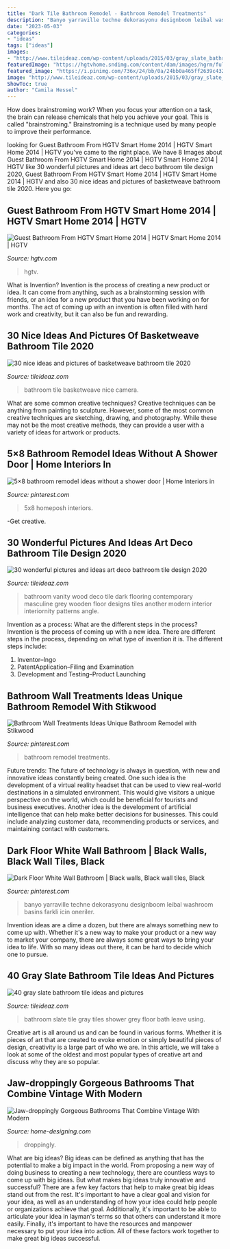 ```yaml
---
title: "Dark Tile Bathroom Remodel - Bathroom Remodel Treatments"
description: "Banyo yarraville techne dekorasyonu designboom leibal washroom basins farkli icin oneriler"
date: "2023-05-03"
categories:
- "ideas"
tags: ["ideas"]
images:
- "http://www.tileideaz.com/wp-content/uploads/2015/03/gray_slate_bathroom_tile_12.jpg"
featuredImage: "https://hgtvhome.sndimg.com/content/dam/images/hgrm/fullset/2014/4/8/0/hgtv-01-sh14-guest-bathroom_v.jpg.rend.hgtvcom.616.822.suffix/1405444043301.jpeg"
featured_image: "https://i.pinimg.com/736x/24/bb/0a/24bb0a465ff2639c43245d8332c0416f.jpg"
image: "http://www.tileideaz.com/wp-content/uploads/2015/03/gray_slate_bathroom_tile_12.jpg"
ShowToc: true
author: "Camila Hessel"
---
```



How does brainstroming work?
When you focus your attention on a task, the brain can release chemicals that help you achieve your goal. This is called "brainstroming." Brainstroming is a technique used by many people to improve their performance.

	

		
looking for Guest Bathroom From HGTV Smart Home 2014 | HGTV Smart Home 2014 | HGTV you've came to the right place. We have 8 Images about Guest Bathroom From HGTV Smart Home 2014 | HGTV Smart Home 2014 | HGTV like 30 wonderful pictures and ideas art deco bathroom tile design 2020, Guest Bathroom From HGTV Smart Home 2014 | HGTV Smart Home 2014 | HGTV and also 30 nice ideas and pictures of basketweave bathroom tile 2020. Here you go:
		
    
## Guest Bathroom From HGTV Smart Home 2014 | HGTV Smart Home 2014 | HGTV

<img loading=lazy src="https://hgtvhome.sndimg.com/content/dam/images/hgrm/fullset/2014/4/8/0/hgtv-01-sh14-guest-bathroom_v.jpg.rend.hgtvcom.616.822.suffix/1405444043301.jpeg" onerror="this.onerror=null;this.src='https://tse2.mm.bing.net/th?id=OIP.jasnOJ_fqfB4qs18czo1tAHaJ4&amp;pid=15.1';" alt="Guest Bathroom From HGTV Smart Home 2014 | HGTV Smart Home 2014 | HGTV">

_Source: hgtv.com_

>hgtv. 

	

What is Invention?
Invention is the process of creating a new product or idea. It can come from anything, such as a brainstorming session with friends, or an idea for a new product that you have been working on for months. The act of coming up with an invention is often filled with hard work and creativity, but it can also be fun and rewarding.

    
## 30 Nice Ideas And Pictures Of Basketweave Bathroom Tile 2020

<img loading=lazy src="https://www.tileideaz.com/wp-content/uploads/2015/09/DSC00104.jpg" onerror="this.onerror=null;this.src='https://tse1.mm.bing.net/th?id=OIP.19xQc6O9ftjFVxm5hPgfwwHaFj&amp;pid=15.1';" alt="30 nice ideas and pictures of basketweave bathroom tile 2020">

_Source: tileideaz.com_

>bathroom tile basketweave nice camera. 

	

What are some common creative techniques?
Creative techniques can be anything from painting to sculpture. However, some of the most common creative techniques are sketching, drawing, and photography. While these may not be the most creative methods, they can provide a user with a variety of ideas for artwork or products.

    
## 5×8 Bathroom Remodel Ideas Without A Shower Door | Home Interiors In

<img loading=lazy src="https://i.pinimg.com/736x/e0/9b/d9/e09bd9289ebd05866bc167b4b017a798.jpg" onerror="this.onerror=null;this.src='https://tse1.mm.bing.net/th?id=OIP.U8ARpgu_eviWc80a2AW8IgAAAA&amp;pid=15.1';" alt="5×8 bathroom remodel ideas without a shower door | Home Interiors in">

_Source: pinterest.com_

>5x8 homeposh interiors. 

	

-Get creative.

    
## 30 Wonderful Pictures And Ideas Art Deco Bathroom Tile Design 2020

<img loading=lazy src="https://www.tileideaz.com/wp-content/uploads/2015/11/Likable-art-deco-bathroom-ideas-with-grey-vanity-top-and-dark-colored-wooden-vanity-and-classic-wood-flooring-ideas.jpg" onerror="this.onerror=null;this.src='https://tse2.mm.bing.net/th?id=OIP.505fKis6H31Bxq4sdWwrLwHaLH&amp;pid=15.1';" alt="30 wonderful pictures and ideas art deco bathroom tile design 2020">

_Source: tileideaz.com_

>bathroom vanity wood deco tile dark flooring contemporary masculine grey wooden floor designs tiles another modern interior interiornity patterns angle. 

	

Invention as a process: What are the different steps in the process?
Invention is the process of coming up with a new idea. There are different steps in the process, depending on what type of invention it is. The different steps include: 
1. Inventor–Ingo 
2. PatentApplication–Filing and Examination 
3. Development and Testing–Product Launching 

    
## Bathroom Wall Treatments Ideas Unique Bathroom Remodel With Stikwood

<img loading=lazy src="https://i.pinimg.com/736x/10/45/29/104529d859d51d033287317b8eff5e72.jpg" onerror="this.onerror=null;this.src='https://tse4.mm.bing.net/th?id=OIP.zbDgeUuRouzlEoySJ4G2qAHaJ3&amp;pid=15.1';" alt="Bathroom Wall Treatments Ideas Unique Bathroom Remodel with Stikwood">

_Source: pinterest.com_

>bathroom remodel treatments. 

	

Future trends:
The future of technology is always in question, with new and innovative ideas constantly being created. One such idea is the development of a virtual reality headset that can be used to view real-world destinations in a simulated environment. This would give visitors a unique perspective on the world, which could be beneficial for tourists and business executives. Another idea is the development of artificial intelligence that can help make better decisions for businesses. This could include analyzing customer data, recommending products or services, and maintaining contact with customers.

    
## Dark Floor White Wall Bathroom | Black Walls, Black Wall Tiles, Black

<img loading=lazy src="https://i.pinimg.com/736x/24/bb/0a/24bb0a465ff2639c43245d8332c0416f.jpg" onerror="this.onerror=null;this.src='https://tse4.mm.bing.net/th?id=OIP._8R4tQ71Tsb23BX5AZfxbwHaLG&amp;pid=15.1';" alt="Dark Floor White Wall Bathroom | Black walls, Black wall tiles, Black">

_Source: pinterest.com_

>banyo yarraville techne dekorasyonu designboom leibal washroom basins farkli icin oneriler. 

	

Invention ideas are a dime a dozen, but there are always something new to come up with. Whether it's a new way to make your product or a new way to market your company, there are always some great ways to bring your idea to life. With so many ideas out there, it can be hard to decide which one to pursue.

    
## 40 Gray Slate Bathroom Tile Ideas And Pictures

<img loading=lazy src="http://www.tileideaz.com/wp-content/uploads/2015/03/gray_slate_bathroom_tile_12.jpg" onerror="this.onerror=null;this.src='https://tse4.mm.bing.net/th?id=OIP.k-6eh8EdMXUVfwlN7S9QqAHaLJ&amp;pid=15.1';" alt="40 gray slate bathroom tile ideas and pictures">

_Source: tileideaz.com_

>bathroom slate tile gray tiles shower grey floor bath leave using. 

	

Creative art is all around us and can be found in various forms. Whether it is pieces of art that are created to evoke emotion or simply beautiful pieces of design, creativity is a large part of who we are. In this article, we will take a look at some of the oldest and most popular types of creative art and discuss why they are so popular.

    
## Jaw-droppingly Gorgeous Bathrooms That Combine Vintage With Modern

<img loading=lazy src="http://cdn.home-designing.com/wp-content/uploads/2011/10/Vertical-Statement-Tiles-665x886.jpg" onerror="this.onerror=null;this.src='https://tse1.mm.bing.net/th?id=OIP.oesUlauIeM0IQmoIJBl4CgHaJ3&amp;pid=15.1';" alt="Jaw-droppingly Gorgeous Bathrooms That Combine Vintage With Modern">

_Source: home-designing.com_

>droppingly. 

	

What are big ideas?
Big ideas can be defined as anything that has the potential to make a big impact in the world. From proposing a new way of doing business to creating a new technology, there are countless ways to come up with big ideas. But what makes big ideas truly innovative and successful? There are a few key factors that help to make great big ideas stand out from the rest. 
It's important to have a clear goal and vision for your idea, as well as an understanding of how your idea could help people or organizations achieve that goal. Additionally, it's important to be able to articulate your idea in layman's terms so that others can understand it more easily. Finally, it's important to have the resources and manpower necessary to put your idea into action. All of these factors work together to make great big ideas successful.

